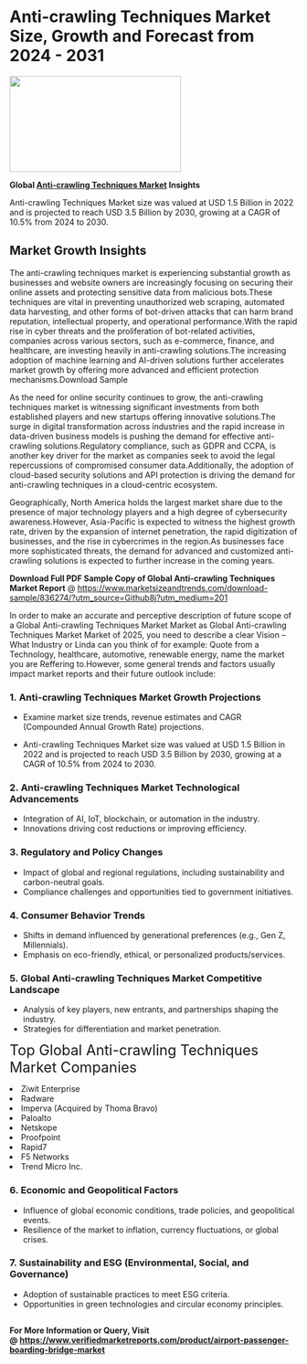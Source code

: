 <H1>Anti-crawling Techniques Market Size, Growth and Forecast from 2024 - 2031</H1><img class="aligncenter size-medium wp-image-584254" src="https://thirdeyenews.in/wp-content/uploads/2024/09/Global-Market-Research-300x168.jpeg" alt="" width="300" height="168" /><p><strong>Global&nbsp;<a href="https://www.marketsizeandtrends.com/download-sample/836274/?utm_source=Github8j?utm_medium=201">Anti-crawling Techniques Market</a> Insights</strong></p><p>Anti-crawling Techniques Market size was valued at USD 1.5 Billion in 2022 and is projected to reach USD 3.5 Billion by 2030, growing at a CAGR of 10.5% from 2024 to 2030.</p><p><h2>Market Growth Insights</h2> <p>The anti-crawling techniques market is experiencing substantial growth as businesses and website owners are increasingly focusing on securing their online assets and protecting sensitive data from malicious bots.These techniques are vital in preventing unauthorized web scraping, automated data harvesting, and other forms of bot-driven attacks that can harm brand reputation, intellectual property, and operational performance.With the rapid rise in cyber threats and the proliferation of bot-related activities, companies across various sectors, such as e-commerce, finance, and healthcare, are investing heavily in anti-crawling solutions.The increasing adoption of machine learning and AI-driven solutions further accelerates market growth by offering more advanced and efficient protection mechanisms.Download Sample</p> <p>As the need for online security continues to grow, the anti-crawling techniques market is witnessing significant investments from both established players and new startups offering innovative solutions.The surge in digital transformation across industries and the rapid increase in data-driven business models is pushing the demand for effective anti-crawling solutions.Regulatory compliance, such as GDPR and CCPA, is another key driver for the market as companies seek to avoid the legal repercussions of compromised consumer data.Additionally, the adoption of cloud-based security solutions and API protection is driving the demand for anti-crawling techniques in a cloud-centric ecosystem.</p> <p>Geographically, North America holds the largest market share due to the presence of major technology players and a high degree of cybersecurity awareness.However, Asia-Pacific is expected to witness the highest growth rate, driven by the expansion of internet penetration, the rapid digitization of businesses, and the rise in cybercrimes in the region.As businesses face more sophisticated threats, the demand for advanced and customized anti-crawling solutions is expected to further increase in the coming years.</p> <p></p><p><span class=""><strong>Download Full PDF Sample Copy of Global Anti-crawling Techniques Market Report</strong> @ <a href="https://www.marketsizeandtrends.com/download-sample/836274/?utm_source=Github8j?utm_medium=201" target="_blank">https://www.marketsizeandtrends.com/download-sample/836274/?utm_source=Github8j?utm_medium=201</a></span></p><p>In order to make an accurate and perceptive description of future scope of a Global&nbsp;Anti-crawling Techniques Market Market as Global&nbsp;Anti-crawling Techniques Market Market of 2025, you need to describe a clear Vision &ndash; What Industry or Linda can you think of for example: Quote from a Technology, healthcare, automotive, renewable energy, name the market you are Reffering to.However, some general trends and factors usually impact market reports and their future outlook include:</p><h3>1.&nbsp;<strong>Anti-crawling Techniques Market Growth Projections</strong></h3><ul><li>Examine market size trends, revenue estimates and CAGR (Compounded Annual Growth Rate) projections.</li><li><p>Anti-crawling Techniques Market size was valued at USD 1.5 Billion in 2022 and is projected to reach USD 3.5 Billion by 2030, growing at a CAGR of 10.5% from 2024 to 2030.</p></li></ul><h3>2.&nbsp;<strong>Anti-crawling Techniques Market Technological Advancements</strong></h3><ul><li>Integration of AI, IoT, blockchain, or automation in the industry.</li><li>Innovations driving cost reductions or improving efficiency.</li></ul><h3>3.&nbsp;<strong>Regulatory and Policy Changes</strong></h3><ul><li>Impact of global and regional regulations, including sustainability and carbon-neutral goals.</li><li>Compliance challenges and opportunities tied to government initiatives.</li></ul><h3>4.&nbsp;<strong>Consumer Behavior Trends</strong></h3><ul><li>Shifts in demand influenced by generational preferences (e.g., Gen Z, Millennials).</li><li>Emphasis on eco-friendly, ethical, or personalized products/services.</li></ul><h3>5.&nbsp;<strong>Global Anti-crawling Techniques Market Competitive Landscape</strong></h3><ul><li>Analysis of key players, new entrants, and partnerships shaping the industry.</li><li>Strategies for differentiation and market penetration.</li></ul><p data-pm-slice="1 1 []"><span style="color: inherit; font-family: inherit; font-size: 25px;">Top Global Anti-crawling Techniques Market Companies</span></p><div class="" data-test-id=""><p><li>Ziwit Enterprise</li><li> Radware</li><li> Imperva (Acquired by Thoma Bravo)</li><li> Paloalto</li><li> Netskope</li><li> Proofpoint</li><li> Rapid7</li><li> F5 Networks</li><li> Trend Micro Inc.</li></p></div><h3>6.&nbsp;<strong>Economic and Geopolitical Factors</strong></h3><ul><li>Influence of global economic conditions, trade policies, and geopolitical events.</li><li>Resilience of the market to inflation, currency fluctuations, or global crises.</li></ul><h3>7.&nbsp;<strong>Sustainability and ESG (Environmental, Social, and Governance)</strong></h3><ul><li>Adoption of sustainable practices to meet ESG criteria.</li><li>Opportunities in green technologies and circular economy principles.</li></ul><h2><strong style="font-size: 14px;">For More Information or Query, Visit @&nbsp;</strong><a style="background-color: #ffffff; font-size: 14px;" href="https://www.marketsizeandtrends.com/report/anti-crawling-techniques-market/" target="_blank">https://www.verifiedmarketreports.com/product/airport-passenger-boarding-bridge-market</a></h2>